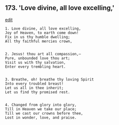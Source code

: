 
## 173.  'Love divine, all love excelling,'
[edit](https://docs.google.com/document/d/1NC2fJgHS%2DgACYF1ZE38BGnMbzN8jZAIf/edit?mode=html)



    1. Love divine, all love excelling,
    Joy of Heaven, to earth come down!
    Fix in us thy humble dwelling;
    All thy faithful mercies crown,


    2. Jesus! thou art all compassion,—
    Pure, unbounded love thou art;
    Visit us with thy salvation,
    Enter every trembling heart.


    3. Breathe, oh! breathe thy loving Spirit
    Into every troubled breast!
    Let us all in thee inherit;
    Let us find thy promised rest.


    4. Changed from glory into glory,
    Till in Heaven we take our place;
    Till we cast our crowns before thee,
    Lost in wonder, love, and praise.
